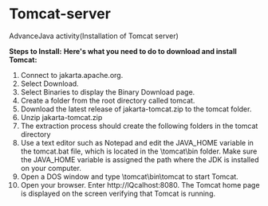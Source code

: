 # Tomcat-server
AdvanceJava activity(Installation of Tomcat server)

**Steps to Install:**
**Here's what you need to do to download and install Tomcat:**
1. Connect to jakarta.apache.org.
2. Select Download.
3. Select Binaries to display the Binary Download page.
4. Create a folder from the root directory called tomcat.
5. Download the latest release of jakarta-tomcat.zip to the tomcat folder.
6. Unzip jakarta-tomcat.zip
7. The extraction process should create the following folders in the tomcat
directory
8. Use a text editor such as Notepad and edit the JAVA_HOME variable in the
tomcat.bat file, which is located in the \tomcat\bin folder. Make sure the
JAVA_HOME variable is assigned the path where the JDK is installed on your
computer.
9. Open a DOS window and type \tomcat\bin\tomcat to start Tomcat.
10. Open your browser. Enter http://lQcalhost:8080. The Tomcat home page is
displayed on the screen verifying that Tomcat is running. 
